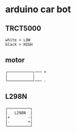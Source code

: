 # arduino car bot
## TRCT5000
```
white > LOW
black > HIGH
```
## motor
```
┌───────────┐─── +
|           |
└───────────┘─── -
```
## L298N
```
┌──────────┐
|   L298N  |
|+        -|
|-        +|
└──────────┘
```
